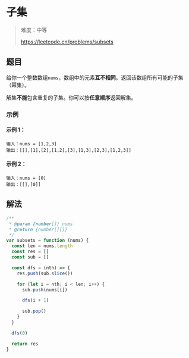 # 子集

> 难度：中等
>
> https://leetcode.cn/problems/subsets

## 题目

给你一个整数数组`nums`，数组中的元素**互不相同**。返回该数组所有可能的子集（幂集）。

解集**不能**包含重复的子集。你可以按**任意顺序**返回解集。

### 示例

#### 示例 1：

```
输入：nums = [1,2,3]
输出：[[],[1],[2],[1,2],[3],[1,3],[2,3],[1,2,3]]
```

#### 示例 2：

```
输入：nums = [0]
输出：[[],[0]]
```

## 解法

```javascript
/**
 * @param {number[]} nums
 * @return {number[][]}
 */
var subsets = function (nums) {
  const len = nums.length
  const res = []
  const sub = []

  const dfs = (nth) => {
    res.push(sub.slice())

    for (let i = nth; i < len; i++) {
      sub.push(nums[i])

      dfs(i + 1)

      sub.pop()
    }
  }

  dfs(0)

  return res
}
```
